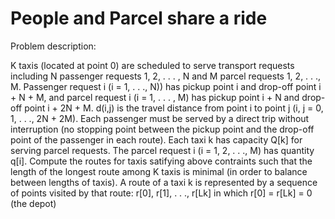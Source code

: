 # People and Parcel share a ride
Problem description:

K taxis (located at point 0) are scheduled to serve transport requests including N passenger requests 1, 2, . . . , N and M parcel requests 1, 2, . . ., M. Passenger request i (i = 1, . . ., N)) has pickup point i and drop-off point i + N + M, and parcel request i (i = 1, . . . , M) has pickup point i + N and drop-off point i + 2N + M. d(i,j) is the travel distance from point i to point j (i, j = 0, 1, . . ., 2N + 2M). Each passenger must be served by a direct trip without interruption (no stopping point between the pickup point and the drop-off point of the passenger in each route). Each taxi k has capacity Q[k] for serving parcel requests. The parcel request i (i = 1, 2, . . ., M) has quantity q[i].
Compute the routes for taxis satifying above contraints such that the length of the longest route among K taxis is minimal (in order to balance between lengths of taxis).
A route of a taxi k is represented by a sequence of points visited by that route: r[0], r[1], . . ., r[Lk] in which r[0] = r[Lk] = 0 (the depot)
